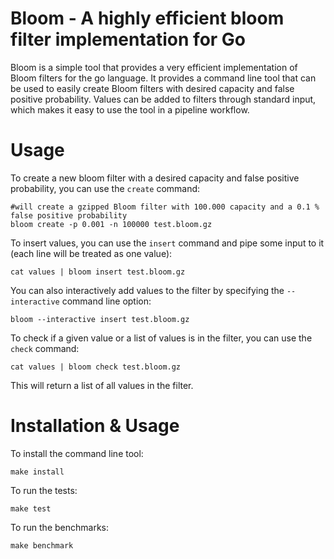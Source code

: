# Bloom - A highly efficient bloom filter implementation for Go

Bloom is a simple tool that provides a very efficient implementation of Bloom filters for the go language.
It provides a command line tool that can be used to easily create Bloom filters with desired capacity
and false positive probability. Values can be added to filters through standard input, which makes it
easy to use the tool in a pipeline workflow.

# Usage

To create a new bloom filter with a desired capacity and false positive probability, you can use the `create` command:

    #will create a gzipped Bloom filter with 100.000 capacity and a 0.1 % false positive probability
    bloom create -p 0.001 -n 100000 test.bloom.gz

To insert values, you can use the `insert` command and pipe some input to it (each line will be treated as one value):

    cat values | bloom insert test.bloom.gz

You can also interactively add values to the filter by specifying the `--interactive` command line option:

    bloom --interactive insert test.bloom.gz

To check if a given value or a list of values is in the filter, you can use the `check` command:

    cat values | bloom check test.bloom.gz

This will return a list of all values in the filter.

# Installation & Usage

To install the command line tool:

    make install

To run the tests:

    make test

To run the benchmarks:

    make benchmark